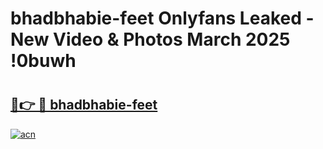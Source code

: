 # bhadbhabie-feet Onlyfans Leaked - New Video & Photos March 2025 !0buwh

# <h2><a href="https://4z8flw.iuczelnia.edu.pl?title=bhadbhabie-feet&ref=0buwh">🔗👉 🔴 bhadbhabie-feet</a></h2>

[![acn](https://github.com/user-attachments/assets/0f9c940e-d8b0-45ae-aac7-cd30a18b3e1c)](https://4z8flw.iuczelnia.edu.pl?title=bhadbhabie-feet&ref=0buwh)

